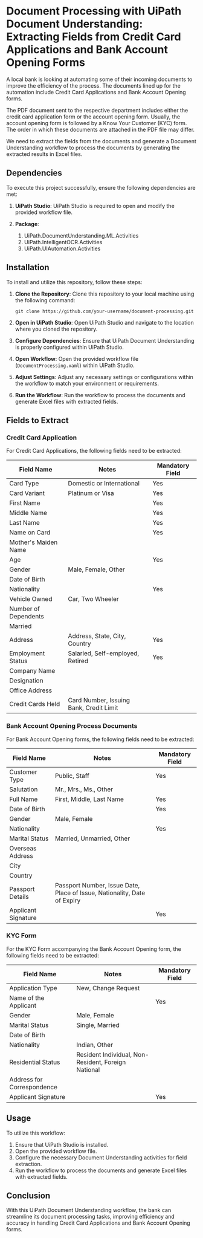 # Document Processing with UiPath Document Understanding: Extracting Fields from Credit Card Applications and Bank Account Opening Forms

A local bank is looking at automating some of their incoming documents to improve the efficiency of the process. The documents lined up for the automation include Credit Card Applications and Bank Account Opening forms.  

The PDF document sent to the respective department includes either the credit card application form or the account opening form. Usually, the account opening form is followed by a Know Your Customer (KYC) form. The order in which these documents are attached in the PDF file may differ. 

We need to extract the fields from the documents and generate a Document Understanding workflow to process the documents by generating the extracted results in Excel files.
## Dependencies

To execute this project successfully, ensure the following dependencies are met:

1. **UiPath Studio**: UiPath Studio is required to open and modify the provided workflow file.

2. **Package**: 
    1. UiPath.DocumentUnderstanding.ML.Activities
    2. UiPath.IntelligentOCR.Activities
    3. UiPath.UIAutomation.Activities
## Installation

To install and utilize this repository, follow these steps:

1. **Clone the Repository**: Clone this repository to your local machine using the following command:

    ```
    git clone https://github.com/your-username/document-processing.git
    ```

2. **Open in UiPath Studio**: Open UiPath Studio and navigate to the location where you cloned the repository.

3. **Configure Dependencies**: Ensure that UiPath Document Understanding is properly configured within UiPath Studio.

4. **Open Workflow**: Open the provided workflow file (`DocumentProcessing.xaml`) within UiPath Studio.

5. **Adjust Settings**: Adjust any necessary settings or configurations within the workflow to match your environment or requirements.

6. **Run the Workflow**: Run the workflow to process the documents and generate Excel files with extracted fields.

## Fields to Extract

### Credit Card Application

For Credit Card Applications, the following fields need to be extracted:

| Field Name            | Notes                         | Mandatory Field |
|-----------------------|-------------------------------|------------------|
| Card Type             | Domestic or International    | Yes              |
| Card Variant          | Platinum or Visa             | Yes              |
| First Name            |                               | Yes              |
| Middle Name           |                               | Yes              |
| Last Name             |                               | Yes              |
| Name on Card          |                               | Yes              |
| Mother's Maiden Name  |                               |                  |
| Age                   |                               | Yes              |
| Gender                | Male, Female, Other          |                  |
| Date of Birth         |                               |                  |
| Nationality           |                               | Yes              |
| Vehicle Owned         | Car, Two Wheeler             |                  |
| Number of Dependents  |                               |                  |
| Married               |                               |                  |
| Address               | Address, State, City, Country| Yes              |
| Employment Status     | Salaried, Self-employed, Retired | Yes           |
| Company Name          |                               |                  |
| Designation           |                               |                  |
| Office Address        |                               |                  |
| Credit Cards Held     | Card Number, Issuing Bank, Credit Limit |      |

### Bank Account Opening Process Documents

For Bank Account Opening forms, the following fields need to be extracted:

| Field Name             | Notes                               | Mandatory Field |
|------------------------|-------------------------------------|------------------|
| Customer Type          | Public, Staff                       | Yes              |
| Salutation             | Mr., Mrs., Ms., Other               |                  |
| Full Name              | First, Middle, Last Name            | Yes              |
| Date of Birth          |                                     | Yes              |
| Gender                 | Male, Female                        |                  |
| Nationality            |                                     | Yes              |
| Marital Status         | Married, Unmarried, Other           |                  |
| Overseas Address       |                                     |                  |
| City                   |                                     |                  |
| Country                |                                     |                  |
| Passport Details       | Passport Number, Issue Date, Place of Issue, Nationality, Date of Expiry | |
| Applicant Signature    |                                     | Yes              |

### KYC Form

For the KYC Form accompanying the Bank Account Opening form, the following fields need to be extracted:

| Field Name             | Notes                               | Mandatory Field |
|------------------------|-------------------------------------|------------------|
| Application Type       | New, Change Request                 |                  |
| Name of the Applicant  |                                     | Yes              |
| Gender                 | Male, Female                        |                  |
| Marital Status         | Single, Married                    |                  |
| Date of Birth          |                                     |                  |
| Nationality            | Indian, Other                       |                  |
| Residential Status     | Resident Individual, Non-Resident, Foreign National |     |
| Address for Correspondence |                                |                  |
| Applicant Signature    |                                     | Yes              |

## Usage

To utilize this workflow:

1. Ensure that UiPath Studio is installed.
2. Open the provided workflow file.
3. Configure the necessary Document Understanding activities for field extraction.
4. Run the workflow to process the documents and generate Excel files with extracted fields.

## Conclusion

With this UiPath Document Understanding workflow, the bank can streamline its document processing tasks, improving efficiency and accuracy in handling Credit Card Applications and Bank Account Opening forms.
```
